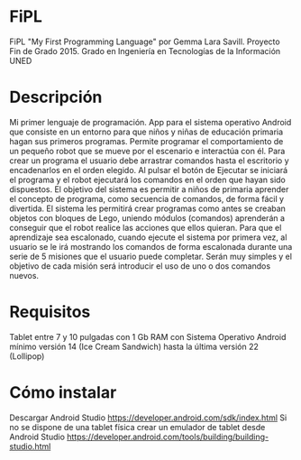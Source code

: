# FiPL
FiPL "My First Programming Language" por Gemma Lara Savill. Proyecto Fin de Grado 2015. Grado en Ingeniería en Tecnologías de la Información UNED

# Descripción
Mi primer lenguaje de programación. App para el sistema operativo Android que consiste en un entorno para que niños y niñas de educación primaria hagan sus primeros programas. Permite programar el comportamiento de un pequeño robot que se mueve por el escenario e interactúa con él.
Para crear un programa el usuario debe arrastrar comandos hasta el escritorio y encadenarlos en el orden elegido.
Al pulsar el botón de Ejecutar se iniciará el programa y el robot ejecutará los comandos en el orden que hayan sido dispuestos.
El objetivo del sistema es permitir a niños de primaria aprender el concepto de programa, como secuencia de comandos, de forma fácil y divertida. 
El sistema les permitirá crear programas como antes se creaban objetos con bloques de Lego, uniendo módulos (comandos) aprenderán a conseguir que el robot realice las acciones que ellos quieran.
Para que el aprendizaje sea escalonado, cuando ejecute el sistema por primera vez, al usuario se le irá mostrando los comandos de forma escalonada durante una serie de 5 misiones que el
usuario puede completar. Serán muy simples y el objetivo de cada misión será introducir el uso de uno o dos comandos nuevos.

# Requisitos
Tablet entre 7 y 10 pulgadas con 1 Gb RAM
con Sistema Operativo Android mínimo versión 14 (Ice Cream Sandwich) hasta la última versión 22 (Lollipop)

# Cómo instalar
Descargar Android Studio https://developer.android.com/sdk/index.html
Si no se dispone de una tablet física crear un emulador de tablet desde Android Studio
https://developer.android.com/tools/building/building-studio.html
